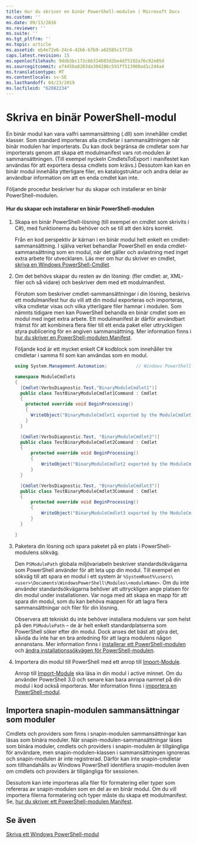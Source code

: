 ```yaml
---
title: Hur du skriver en binär PowerShell-modulen | Microsoft Docs
ms.custom: ''
ms.date: 09/13/2016
ms.reviewer: ''
ms.suite: ''
ms.tgt_pltfrm: ''
ms.topic: article
ms.assetid: eb4e72e6-24c4-42b6-b7b9-a62585c17f26
caps.latest.revision: 15
ms.openlocfilehash: 9ddb3bc172c66314603d2be4df5192a76c92e05d
ms.sourcegitcommit: e7445ba8203da304286c591ff513900ad1c244a4
ms.translationtype: MT
ms.contentlocale: sv-SE
ms.lasthandoff: 04/23/2019
ms.locfileid: "62082234"
---
```

# <a name="how-to-write-a-powershell-binary-module"></a>Skriva en binär PowerShell-modul

En binär modul kan vara valfri sammansättning (.dll) som innehåller cmdlet klasser. Som standard importeras alla cmdletar i sammansättningen när binär modulen har importerats. Du kan dock begränsa de cmdletar som har importerats genom att skapa ett modulmanifest vars rot-modulen är sammansättningen. (Till exempel nyckeln CmdletsToExport i manifestet kan användas för att exportera dessa cmdlets som krävs.) Dessutom kan kan en binär modul innehålla ytterligare filer, en katalogstruktur och andra delar av användbar information om att en enda cmdlet kan inte.

Följande procedur beskriver hur du skapar och installerar en binär PowerShell-modulen.

#### <a name="how-to-create-and-install-a-powershell-binary-module"></a>Hur du skapar och installerar en binär PowerShell-modulen

1. Skapa en binär PowerShell-lösning (till exempel en cmdlet som skrivits i C#), med funktionerna du behöver och se till att den körs korrekt.

   Från en kod perspektiv är kärnan i en binär modul helt enkelt en cmdlet-sammansättning. I själva verket behandlar PowerShell en enda cmdlet-sammansättning som en modul, när det gäller och avlastning med inget extra arbete för utvecklaren. Läs mer om hur du skriver en cmdlet, [skriva en Windows PowerShell-Cmdlet](../cmdlet/writing-a-windows-powershell-cmdlet.md).

2. Om det behövs skapar du resten av din lösning: (fler cmdlet: ar, XML-filer och så vidare) och beskriver dem med ett modulmanifest.

   Förutom som beskriver cmdlet-sammansättningar i din lösning, beskrivs ett modulmanifest hur du vill att din modul exporteras och importeras, vilka cmdletar visas och vilka ytterligare filer hamnar i modulen. Som nämnts tidigare men kan PowerShell behandla en binär cmdlet som en modul med inget extra arbete. Ett modulmanifest är därför användbart främst för att kombinera flera filer till ett enda paket eller uttryckligen styra publicering för en angiven sammansättning. Mer information finns i [hur du skriver en PowerShell-modulen Manifest](http://msdn.microsoft.com/en-us/abe4c24b-e64e-4a61-81d5-18c4fceba0b6).

   Följande kod är ett mycket enkelt C# kodblock som innehåller tre cmdletar i samma fil som kan användas som en modul.

   ```csharp
   using System.Management.Automation;           // Windows PowerShell namespace.

   namespace ModuleCmdlets
   {
     [Cmdlet(VerbsDiagnostic.Test,"BinaryModuleCmdlet1")]
     public class TestBinaryModuleCmdlet1Command : Cmdlet
     {
       protected override void BeginProcessing()
       {
         WriteObject("BinaryModuleCmdlet1 exported by the ModuleCmdlets module.");
       }
     }

     [Cmdlet(VerbsDiagnostic.Test, "BinaryModuleCmdlet2")]
     public class TestBinaryModuleCmdlet2Command : Cmdlet
     {
         protected override void BeginProcessing()
         {
             WriteObject("BinaryModuleCmdlet2 exported by the ModuleCmdlets module.");
         }
     }

     [Cmdlet(VerbsDiagnostic.Test, "BinaryModuleCmdlet3")]
     public class TestBinaryModuleCmdlet3Command : Cmdlet
     {
         protected override void BeginProcessing()
         {
             WriteObject("BinaryModuleCmdlet3 exported by the ModuleCmdlets module.");
         }
     }

   }
   ```

3. Paketera din lösning och spara paketet på en plats i PowerShell-modulens sökväg.

   Den `PSModulePath` globala miljövariabeln beskriver standardsökvägarna som PowerShell använder för att leta upp din modul. Till exempel en sökväg till att spara en modul i ett system är `%SystemRoot%\users\<user>\Documents\WindowsPowerShell\Modules\<moduleName>`. Om du inte använder standardsökvägarna behöver att uttryckligen ange platsen för din modul under installationen. Var noga med att skapa en mapp för att spara din modul, som du kan behöva mappen för att lagra flera sammansättningar och filer för din lösning.

   Observera att tekniskt du inte behöver installera modulens var som helst på den `PSModulePath` – de är helt enkelt standardplatserna som PowerShell söker efter din modul. Dock anses det bäst att göra det, såvida du inte har en bra anledning för att lagra modulens någon annanstans. Mer information finns i [installerar ett PowerShell-modulen](./installing-a-powershell-module.md) och [ändra installationssökvägen för PowerShell-modulen](./modifying-the-psmodulepath-installation-path.md).

4. Importera din modul till PowerShell med ett anrop till [Import-Module](/powershell/module/Microsoft.PowerShell.Core/Import-Module).

   Anrop till [Import-Module](/powershell/module/Microsoft.PowerShell.Core/Import-Module) ska läsa in din modul i active minnet. Om du använder PowerShell 3.0 och senare kan bara anropa namnet på din modul i kod också importeras. Mer information finns i [importera en PowerShell-modul](./importing-a-powershell-module.md).

## <a name="importing-snap-in-assemblies-as-modules"></a>Importera snapin-modulen sammansättningar som moduler

Cmdlets och providers som finns i snapin-modulen sammansättningar kan läsas som binära moduler. När snapin-modulen-sammansättningar läses som binära moduler, cmdlets och providers i snapin-modulen är tillgängliga för användare, men snapin-modulen-klassen i sammansättningen ignoreras och snapin-modulen är inte registrerad. Därför kan inte snapin-cmdletar som tillhandahålls av Windows PowerShell identifiera snapin-modulen även om cmdlets och providers är tillgängliga för sessionen.

Dessutom kan inte importeras alla filer för formatering eller typer som refereras av snapin-modulen som en del av en binär modul. Om du vill importera filerna formatering och typer måste du skapa ett modulmanifest. Se, [hur du skriver ett PowerShell-modulen Manifest](http://msdn.microsoft.com/en-us/abe4c24b-e64e-4a61-81d5-18c4fceba0b6).

## <a name="see-also"></a>Se även

[Skriva ett Windows PowerShell-modul](./writing-a-windows-powershell-module.md)
